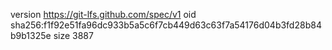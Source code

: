 version https://git-lfs.github.com/spec/v1
oid sha256:f1f92e51fa96dc933b5a5c6f7cb449d63c63f7a54176d04b3fd28b84b9b1325e
size 3887
